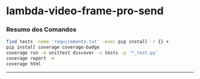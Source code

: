 # lambda-video-frame-pro-send

### Resumo dos Comandos

```sh
find tests -name 'requirements.txt' -exec pip install -r {} +
pip install coverage coverage-badge
coverage run -m unittest discover -s tests -p '*_test.py'
coverage report -m
coverage html  
```

---